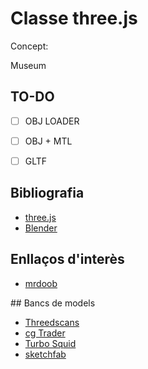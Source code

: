 # Classe three.js

Concept:

Museum 

## TO-DO

- [ ] OBJ LOADER
- [ ] OBJ + MTL
- [ ] GLTF




## Bibliografia
- [three.js](https://threejs.org/)
- [Blender](https://www.blender.org/)





## Enllaços d'interès
- [mrdoob](https://github.com/mrdoob)



## Bancs de models
- [Threedscans](https://threedscans.com/)
- [cg Trader](https://www.cgtrader.com/)
- [Turbo Squid](https://www.turbosquid.com/)
- [sketchfab](https://sketchfab.com/)








<!--
https://threedscans.com/uncategorized/relief-with-bulls-legs/

https://threedscans.com/uncategorized/molding-of-the-central-part-of-east-lintel-of-prasat-krahom-depicting-vishnu-narasimha/

https://threedscans.com/uncategorized/column-04/

https://threedscans.com/lincoln/reconstructed/

https://threedscans.com/vienna/eisbaer_und_seehund/
-->
